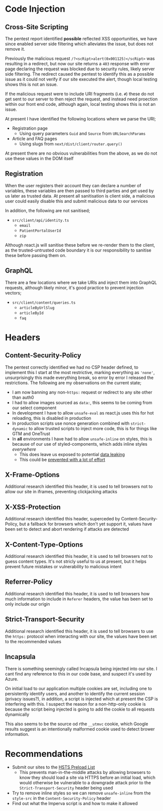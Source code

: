 # Code Injection

## Cross-Site Scripting

The pentest report identified __possible__ reflected XSS opportunities, we have since enabled server side filtering which alleviates the issue, but does not remove it.

Previously the malicious request `/?<scRipt>alert(0x001125)</scRipt>` was resulting in a redirect, but now our site returns a `403` response with error page declaring the request was blocked due to security rules, likely server side filtering. The redirect caused the pentest to identify this as a possible issue as it could not verify if our site executed the alert, though local testing shows this is not an issue.

If the malicious request were to include URI fragments (i.e. `#`) these do not get sent to our server to then reject the request, and instead need proection within our front end code, although again, local testing shows this is not an issue.

At present I have identified the following locations where we parse the URI;
- Registration page
  - Using query parameters `Guid` and `Source` from `URLSearchParams`
- Article and FAQ pages
  - Using slugs from `next/dist/client/router.query()`

At present there are no obvious vulnerabilities from the above, as we do not use these values in the DOM itself

## Registration

When the user registers their account they can declare a number of variables, these variables are then passed to third parties and get used by us later as trusted data. At present all sanitisation is client side, a malicious user could easily disable this and submit malicious data to our services

In addition, the following are not sanitised;
- `src/client/api/identity.ts`
  - `email` 
  - `PatientPortalUserId` 
  - `zip`

Although react.js will sanitise these before we re-render them to the client, as the trusted-untrusted code boundary it is our responsibility to sanitise these before passing them on.

## GraphQL 

There are a few locations where we take URIs and inject them into GraphQL requests, although likely minor, it's good practice to prevent injection vectors;
- `src/client/content/queries.ts`
  - `articleByUrlSlug`
  - `articleById`
  - `faq`

# Headers

## Content-Security-Policy

The pentest correctly identified we had no CSP header defined, to implement this I start at the most restrictive, marking everything as `'none'`, unsurprisingly this made everything break, so error by error I released the restrictions. The following are my observations on the current state;
- I am now banning any non-`https:` request or redirect to any site other than auth0
- I had to allow images sourced as `data:`, this seems to be coming from our select component 
- In development I have to allow `unsafe-eval` as react.js uses this for hot reloading, this is disabled in production
- In production scripts use nonce generation combined with `strict-dynamic` to allow trusted scripts to inject more code, this is for things like GTM and OneTrust
- In **all** environments I have had to allow `unsafe-inline` on styles, this is because of our use of styled-components, which adds inline styles *everywhere*
  - This does leave us exposed to potential [data leaking](https://www.netsparker.com/blog/web-security/private-data-stolen-exploiting-css-injection/)
  - This could be [prevented with a lot of effort](https://reesmorris.co.uk/blog/implementing-proper-csp-nextjs-styled-components)


## X-Frame-Options

Additional research identified this header, it is used to tell browsers not to allow our site in iframes, preventing clickjacking attacks

## X-XSS-Protection

Additional research identified this header, superceded by Content-Security-Policy, but a fallback for browsers which don't yet support it, values have been set to detect and abort rendering if attacks are detected

## X-Content-Type-Options

Additional research identified this header, it is used to tell browsers not to guess content types. It's not stricly useful to us at present, but it helps prevent future mistakes or vulnerability to malicious intent

## Referrer-Policy

Additional research identified this header, it is used to tell browsers how much information to include in `Referer` headers, the value has been set to only include our origin

## Strict-Transport-Security

Additional research identified this header, it is used to tell browsers to use the `https:` protocol when interacting with our site, the values have been set to the recommended values

## Incapsula

There is something seemingly called Incapsula being injected into our site. I cant find any reference to this in our code base, and suspect it's used by Azure.

On initial load to our application multiple cookies are set, including one to persistently identify users, and another to identify the current session (privacy issues?), in addition, a script is injected which at present the CSP is interfering with this. I suspect the reason for a non-http-only cookie is because the script being injected is going to add the cookie to all requests dynamically

This also seems to be the source od rthe `__utmvc` cookie, which Google results suggest is an intentionally malformed cookie used to detect brower information.

# Recommendations

- Submit our sites to the [HSTS Preload List](https://hstspreload.org/)
  - This prevents man-in-the-middle attacks by allowing browsers to know they should load a site via HTTPS before an initial load, which would otherwise be vulnerable to a downgrade attack prior to the `Strict-Transport-Security` header being used
- Try to remove inline styles so we can remove `unsafe-inline` from the `style-src` in the `Content-Security-Policy` header
- Find out what the Imperva script is and how to make it allowed